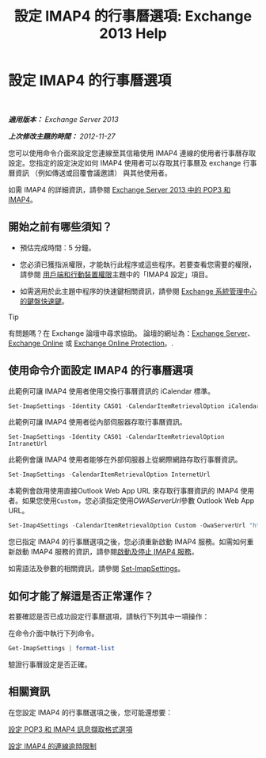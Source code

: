 ﻿---
title: '設定 IMAP4 的行事曆選項: Exchange 2013 Help'
TOCTitle: 設定 IMAP4 的行事曆選項
ms:assetid: 6679c8b2-3f0f-449a-a17c-a7b30001538c
ms:mtpsurl: https://technet.microsoft.com/zh-tw/library/Aa998606(v=EXCHG.150)
ms:contentKeyID: 50553994
ms.date: 05/21/2018
mtps_version: v=EXCHG.150
ms.translationtype: MT
---

# 設定 IMAP4 的行事曆選項

 

_**適用版本：** Exchange Server 2013_

_**上次修改主題的時間：** 2012-11-27_

您可以使用命令介面來設定您連線至其信箱使用 IMAP4 連線的使用者行事曆存取設定。您指定的設定決定如何 IMAP4 使用者可以存取其行事曆及 exchange 行事曆資訊 （例如傳送或回覆會議邀請） 與其他使用者。

如需 IMAP4 的詳細資訊，請參閱 [Exchange Server 2013 中的 POP3 和 IMAP4](pop3-and-imap4-in-exchange-server-2013-exchange-2013-help.md)。

## 開始之前有哪些須知？

  - 預估完成時間：5 分鐘。

  - 您必須已獲指派權限，才能執行此程序或這些程序。若要查看您需要的權限，請參閱 [用戶端和行動裝置權限](clients-and-mobile-devices-permissions-exchange-2013-help.md)主題中的「IMAP4 設定」項目。

  - 如需適用於此主題中程序的快速鍵相關資訊，請參閱 [Exchange 系統管理中心的鍵盤快速鍵](keyboard-shortcuts-in-the-exchange-admin-center-exchange-online-protection-help.md)。


> [!TIP]  
> 有問題嗎？在 Exchange 論壇中尋求協助。 論壇的網址為：<a href="https://go.microsoft.com/fwlink/p/?linkid=60612">Exchange Server</a>、 <a href="https://go.microsoft.com/fwlink/p/?linkid=267542">Exchange Online</a> 或 <a href="https://go.microsoft.com/fwlink/p/?linkid=285351">Exchange Online Protection</a>。.




## 使用命令介面設定 IMAP4 的行事曆選項

此範例可讓 IMAP4 使用者使用交換行事曆資訊的 iCalendar 標準。

```powershell
Set-ImapSettings -Identity CAS01 -CalendarItemRetrievalOption iCalendar
```

此範例可讓 IMAP4 使用者從內部伺服器存取行事曆資訊。

    Set-ImapSettings -Identity CAS01 -CalendarItemRetrievalOption IntranetUrl 

此範例會讓 IMAP4 使用者能够在外部伺服器上從網際網路存取行事曆資訊。

```powershell
Set-ImapSettings -CalendarItemRetrievalOption InternetUrl
```

本範例會啟用使用直接Outlook Web App URL 來存取行事曆資訊的 IMAP4 使用者。如果您使用`Custom`，您必須指定使用*OWAServerUrl*參數 Outlook Web App URL。

```powershell
Set-Imap4Settings -CalendarItemRetrievalOption Custom -OwaServerUrl "https://OwaServer01"
```

您已指定 IMAP4 的行事曆選項之後，您必須重新啟動 IMAP4 服務。如需如何重新啟動 IMAP4 服務的資訊，請參閱[啟動及停止 IMAP4 服務](start-and-stop-the-imap4-services-exchange-2013-help.md)。

如需語法及參數的相關資訊，請參閱 [Set-ImapSettings](https://technet.microsoft.com/zh-tw/library/aa998252\(v=exchg.150\))。

## 如何才能了解這是否正常運作？

若要確認是否已成功設定行事曆選項，請執行下列其中一項操作：

在命令介面中執行下列命令。

```powershell
Get-ImapSettings | format-list
```

驗證行事曆設定是否正確。

## 相關資訊

在您設定 IMAP4 的行事曆選項之後，您可能還想要：

[設定 POP3 和 IMAP4 訊息擷取格式選項](configure-pop3-and-imap4-message-retrieval-format-options-exchange-2013-help.md)

[設定 IMAP4 的連線逾時限制](set-connection-time-out-limits-for-imap4-exchange-2013-help.md)

